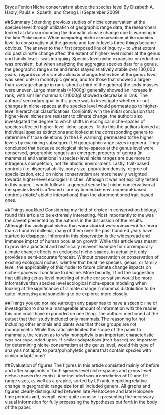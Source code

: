 Bryce Fenlon
Niche conservatism above the species level
By Elizabeth A. Hadly, Paula A. Spaeth, and Cheng Li (September 2009)

##Summary
Extending previous studies of niche conservatism at the species level through utilization of geographic range data, the 
researchers looked at data surrounding the dramatic climate change due to warming in the late Pleistocene. When comparing 
niche conservatism at the species level to conservatism at the generic and family levels three things became obvious. The 
answer to their first proposed line of inquiry – to what extent did past climate change affect the extent of higher-level 
niches at the genus and family level – was intriguing. Species level niche expansion or reduction was prevalent, but when 
analyzing the aggregate species data for a genus, the geographic range size and ranks stayed relatively stable over 
130,000 years, regardless of dramatic climate change. Extinction at the genus level was seen only in monotypic genera, 
and for those that showed a larger-than-average change in rank (about a third of the genera) the body masses were uneven. 
Large mammals (>1000g) generally showed an increase in rank, with smaller mammals (≤1000g) showed a decrease in rank. The 
authors’ secondary goal in this piece was to investigate whether or not changes in niche-spaces at the species level would 
permeate up to higher-level hierarchical classifications. Conjointly with the initial conclusion that higher-level niches 
are resistant to climate change, the authors also investigated the degree to which shifts in ecological niche-spaces of 
species affected higher-level niche-spaces. To do this the authors looked at individual species extinctions and looked at 
the corresponding genera to determine if those deletions (in the LP warming) permeated to the higher levels by examining 
subsequent LH geographic range sizes in genera. They concluded that because ecological niche-spaces at the genus level 
were conserved, geographic range is an emergent property of genera (in mammals) and variations in species-level niche 
ranges are due more to intragenus competition, not the abiotic environment. Lastly, trait-based controls (i.e. dispersal 
ability, body size, population density, degree of specialization, etc.) on niche conservatism are more heavily weighted 
towards higher-level ecological niches. Although it was not explicitly tested in this paper, it would follow in a general 
sense that niche conservatism at the species level is affected more by immediate environmental-based controls (biotic/
abiotic interactions) than the aforementioned trait-based ones.

##Things you liked
Considering my field of choice in conservation biology, I found this article to be extremely interesting. Most importantly 
to me was the caveat presented by the authors in the discussion of the results. Although the ecological niches that were 
studied were conserved for more than a hundred millenia, many of them over the past hundred years have started to 
disappear. Inherent in this observation is the widespread and immense impact of human population growth. While this 
article was meant to provide a practical and historically relavent example for contemporary climate change effects on 
ecological niche-spaces, in actuality it only provides a semi-accurate forecast. Without preservation or conservation of 
existing ecological niches, whether that be at the species, genus, or family level, the applicability of this model to 
future climate change impacts on niche-spaces will continue to decline. More broadly, I find the suggestion that utilizing 
genus level modeling of niche conservatism would be more informative than species level ecological niche-space modeling 
when looking at the significance of climate change in mammal distribution to be quite interesting and something to be 
explored more closely. 

##Things you did not like
Although any paper has to have a specific line of investigation to share a manageable amount of information with the reader, 
this one could have expounded on one thing. The authors mentioned at the outset that their study included only mammals. The 
reasoning for not including other animals and plants was that those groups are not monophyletic. While this rationale 
limited the scope of the paper to mammals, the reason as to why monophyly is an important characteristic was not expounded 
upon. If similar adaptations (trait-based) are important for determining niche-conservatism at the genus level, would this 
type of analysis not apply to para/polyphyletic genera that contain species with similar adaptations?

##Evaluation of figures
The figures in this article consisted mainly of before and after snapshots of both species level niche-spaces and genus level 
niche-spaces (for canis). Also included was a correlation of LP and LH range sizes, as well as a graphic, sorted by LP rank, 
depicting relative change in geographic range size for all included genera. All graphs and figures clearly distinguished 
between late Pleistocene and late Holocene time periods and, overall, were quite concise in presenting the necessary visual 
information for fully processing the hypotheses put forth in the body of the paper. 
